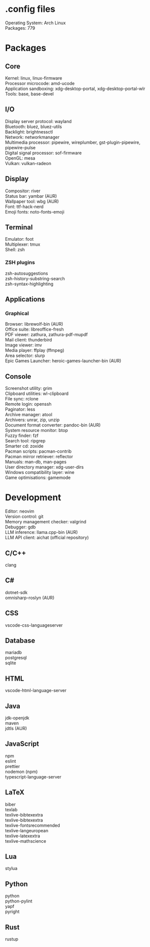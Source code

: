 # .config files

Operating System: Arch Linux\
Packages: 779

# Packages

## Core

Kernel: linux, linux-firmware\
Processor microcode: amd-ucode\
Application sandboxing: xdg-desktop-portal, xdg-desktop-portal-wlr\
Tools: base, base-devel

## I/O

Display server protocol: wayland\
Bluetooth: bluez, bluez-utils\
Backlight: brightnessctl\
Network: networkmanager\
Multimedia processor: pipewire, wireplumber, gst-plugin-pipewire,
pipewire-pulse\
Digital signal processor: sof-firmware\
OpenGL: mesa\
Vulkan: vulkan-radeon

## Display

Compositor: river\
Status bar: yambar (AUR)\
Wallpaper tool: wbg (AUR)\
Font: ttf-hack-nerd\
Emoji fonts: noto-fonts-emoji

## Terminal

Emulator: foot\
Multiplexer: tmux\
Shell: zsh

### ZSH plugins

zsh-autosuggestions\
zsh-history-substring-search\
zsh-syntax-highlighting

## Applications

### Graphical

Browser: librewolf-bin (AUR)\
Office suite: libreoffice-fresh\
PDF viewer: zathura, zathura-pdf-mupdf\
Mail client: thunderbird\
Image viewer: imv\
Media player: ffplay (ffmpeg)\
Area selector: slurp\
Epic Games Launcher: heroic-games-launcher-bin (AUR)

## Console

Screenshot utility: grim\
Clipboard utilities: wl-clipboard\
File sync: rclone\
Remote login: openssh\
Paginator: less\
Archive manager: atool\
Archivers: unrar, zip, unzip\
Document format converter: pandoc-bin (AUR)\
System resource monitor: btop\
Fuzzy finder: fzf\
Search tool: ripgrep\
Smarter cd: zoxide\
Pacman scripts: pacman-contrib\
Pacman mirror retriever: reflector\
Manuals: man-db, man-pages\
User directory manager: xdg-user-dirs\
Windows compatibility layer: wine\
Game optimisations: gamemode

# Development

Editor: neovim\
Version control: git\
Memory management checker: valgrind\
Debugger: gdb\
LLM inference: llama.cpp-bin (AUR)\
LLM API client: aichat (official repository)

## C/C++

clang

## C#

dotnet-sdk\
omnisharp-roslyn (AUR)

## CSS

vscode-css-languageserver

## Database

mariadb\
postgresql\
sqlite

## HTML

vscode-html-language-server

## Java

jdk-openjdk\
maven\
jdtls (AUR)

## JavaScript

npm\
eslint\
prettier\
nodemon (npm)\
typescript-language-server

## LaTeX

biber\
texlab\
texlive-bibtexextra\
texlive-bibtexextra\
texlive-fontsrecommended\
texlive-langeuropean\
texlive-latexextra\
texlive-mathscience

## Lua

stylua

## Python

python\
python-pylint\
yapf\
pyright

## Rust

rustup
